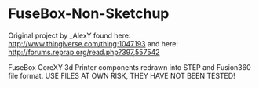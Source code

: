 # FuseBox-Non-Sketchup
Original project by _AlexY found here: http://www.thingiverse.com/thing:1047193 and here: http://forums.reprap.org/read.php?397,557542

FuseBox CoreXY 3d Printer components redrawn into STEP and Fusion360 file format.
USE FILES AT OWN RISK, THEY HAVE NOT BEEN TESTED!